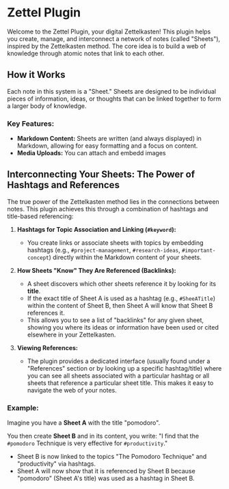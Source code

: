# Zettel Plugin

Welcome to the Zettel Plugin, your digital Zettelkasten! This plugin
helps you create, manage, and interconnect a network of notes (called
"Sheets"), inspired by the Zettelkasten method. The core idea is to
build a web of knowledge through atomic notes that link to each other.

## How it Works

Each note in this system is a "Sheet." Sheets are designed to be
individual pieces of information, ideas, or thoughts that can be
linked together to form a larger body of knowledge.

### Key Features:

*   **Markdown Content:** Sheets are written (and always displayed) in Markdown, allowing for easy formatting and a focus on content.
*   **Media Uploads:** You can attach and embedd images 

## Interconnecting Your Sheets: The Power of Hashtags and References

The true power of the Zettelkasten method lies in the connections between notes. This plugin achieves this through a combination of hashtags and title-based referencing:

1.  **Hashtags for Topic Association and Linking (`#keyword`):**
    *   You create links or associate sheets with topics by embedding hashtags (e.g., `#project-management`, `#research-ideas`, `#important-concept`) directly within the Markdown content of your sheets.

2.  **How Sheets "Know" They Are Referenced (Backlinks):**
    *   A sheet discovers which other sheets reference it by looking for its **title**.
    *   If the exact title of Sheet A is used as a hashtag (e.g., `#SheeATitle`) within the content of Sheet B, then Sheet A will know that Sheet B references it.
    *   This allows you to see a list of "backlinks" for any given sheet, showing you where its ideas or information have been used or cited elsewhere in your Zettelkasten.

3.  **Viewing References:**
    *   The plugin provides a dedicated interface (usually found under a "References" section or by looking up a specific hashtag/title) where you can see all sheets associated with a particular hashtag or all sheets that reference a particular sheet title. This makes it easy to navigate the web of your notes.

### Example:

Imagine you have a **Sheet A** with the title "pomodoro".

You then create **Sheet B** and in its content, you write:
"I find that the `#pomodoro` Technique is very effective for `#productivity`."

*   Sheet B is now linked to the topics "The Pomodoro Technique" and "productivity" via hashtags.
*   Sheet A will now show that it is referenced by Sheet B because "pomodoro" (Sheet A's title) was used as a hashtag in Sheet B.

